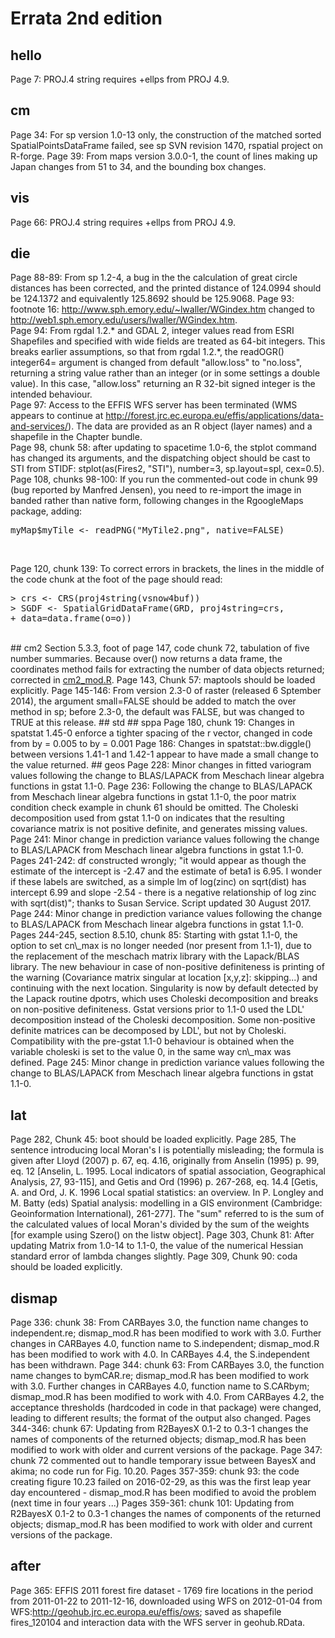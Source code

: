 # Errata 2nd edition
## hello
Page 7: PROJ.4 string requires +ellps from PROJ 4.9.
## cm
Page 34: For sp version 1.0-13 only, the construction of the matched sorted
SpatialPointsDataFrame failed, see sp SVN revision 1470, rspatial project on
R-forge.
Page 39: From maps version 3.0.0-1, the count of lines making up Japan changes from 51 to 34, and the bounding box changes.
## vis
Page 66: PROJ.4 string requires +ellps from PROJ 4.9.
## die
Page 88-89: From sp 1.2-4, a bug in the the calculation of great circle distances has been corrected, and the printed distance of 124.0994 should be 124.1372 and equivalently 125.8692 should be 125.9068.
Page 93: footnote 16: http://www.sph.emory.edu/~lwaller/WGindex.htm changed to http://web1.sph.emory.edu/users/lwaller/WGindex.htm. <br>
Page 94: From rgdal 1.2.\* and GDAL 2, integer values read from ESRI Shapefiles and specified with wide fields are treated as 64-bit integers. This breaks earlier assumptions, so that from rgdal 1.2.\*, the readOGR() integer64= argument is changed from default "allow.loss" to "no.loss", returning a string value rather than an integer (or in some settings a double value). In this case, "allow.loss" returning an R 32-bit signed integer is the intended behaviour.<br>
Page 97: Access to the EFFIS WFS server has been terminated (WMS appears to
continue at http://forest.jrc.ec.europa.eu/effis/applications/data-and-services/). The data are provided as an R object (layer names) and a shapefile in the Chapter bundle.<br>
Page 98, chunk 58: after updating to spacetime 1.0-6, the stplot command has
changed its arguments, and the dispatching object should be cast to STI from
STIDF: stplot(as(Fires2, "STI"), number=3, sp.layout=spl, cex=0.5).<br>
Page 108, chunks 98-100: If you run the commented-out code in chunk 99 (bug
reported by Manfred Jensen), you need to re-import the image in banded rather 
than native form, following changes in the RgoogleMaps package, adding:
<pre>
myMap$myTile <- readPNG("MyTile2.png", native=FALSE)
</pre><br>
Page 120, chunk 139: To correct errors in brackets, the lines in the middle of 
the code chunk at the foot of the page should read:<br>
<pre>
> crs <- CRS(proj4string(vsnow4buf))
> SGDF <- SpatialGridDataFrame(GRD, proj4string=crs,
+ data=data.frame(o=o))
</pre>
<br>
## cm2
Section 5.3.3, foot of page 147, code chunk 72, tabulation of five number summaries. Because over() now returns a data frame, the coordinates method fails for extracting the number of data objects returned; corrected in <a href=http://www.asdar-book.org/book2ed/cm2_mod.R>cm2_mod.R</a>.
Page 143, Chunk 57: maptools should be loaded explicitly.
Page 145-146: From version 2.3-0 of raster (released 6 Sptember 2014), the argument small=FALSE should be added to match the over method in sp; before 2.3-0, the default was FALSE, but was changed to TRUE at this release.
## std
## sppa
Page 180, chunk 19: Changes in spatstat 1.45-0 enforce a tighter spacing of the r vector, changed in code from by = 0.005 to by = 0.001
Page 186: Changes in spatstat::bw.diggle() between versions 1.41-1 and 1.42-1 appear to have made a small change to the value returned.
## geos
Page 228: Minor changes in fitted variogram values following the change to BLAS/LAPACK from Meschach linear algebra functions in gstat 1.1-0.
Page 236: Following the change to BLAS/LAPACK from Meschach linear algebra functions in gstat 1.1-0, the poor matrix condition check example in chunk 61 should be omitted. The Choleski decomposition used from gstat 1.1-0 on indicates that the resulting covariance matrix is not positive definite, and generates missing values.
Page 241: Minor change in prediction variance values following the change to BLAS/LAPACK from Meschach linear algebra functions in gstat 1.1-0.
Pages 241-242: df constructed wrongly; "it would appear as though the estimate of the intercept is -2.47 and the estimate of beta1 is 6.95.  I wonder if these labels are switched, as a simple lm of log(zinc) on sqrt(dist) has intercept 6.99 and slope -2.54 - there is a negative relationship of log zinc with sqrt(dist)"; thanks to Susan Service. Script updated 30 August 2017.
Page 244: Minor change in prediction variance values following the change to BLAS/LAPACK from Meschach linear algebra functions in gstat 1.1-0.
Pages 244-245, section 8.5.10, chunk 85: Starting with gstat 1.1-0, the option to set cn\_max is no longer needed (nor present from 1.1-1), due to the replacement of the meschach matrix library with the Lapack/BLAS library. The new behaviour in case of non-positive definiteness is printing of the warning (Covariance matrix singular at location [x,y,z]: skipping...) and continuing with the next location. Singularity is now by default detected by the Lapack routine dpotrs, which uses Choleski decomposition and breaks on non-positive definiteness. Gstat versions prior to 1.1-0 used the LDL' decomposition instead of the Choleski decomposition. Some non-positive definite matrices can be decomposed by LDL', but not by Choleski. Compatibility with the pre-gstat 1.1-0 behaviour is obtained when the variable choleski is set to the value 0, in the same way cn\_max was defined.
Page 245: Minor change in prediction variance values following the change to BLAS/LAPACK from Meschach linear algebra functions in gstat 1.1-0.

## lat
Page 282, Chunk 45: boot should be loaded explicitly.
Page 285, The sentence introducing local Moran's I is potentially misleading; the formula is given after Lloyd (2007) p. 67, eq. 4.16, originally from Anselin (1995) p. 99, eq. 12 [Anselin, L. 1995. Local indicators of spatial association, Geographical Analysis, 27, 93-115], and Getis and Ord (1996) p. 267-268, eq. 14.4 [Getis, A. and Ord, J. K. 1996 Local spatial statistics: an overview. In P. Longley and M. Batty (eds) Spatial analysis: modelling in a GIS environment (Cambridge: Geoinformation International), 261-277]. The "sum" referred to is the sum of the calculated values of local Moran's divided by the sum of the weights [for example using Szero() on the listw object].
Page 303, Chunk 81: After updating Matrix from 1.0-14 to 1.1-0, the value of
the numerical Hessian standard error of lambda changes slightly.
Page 309, Chunk 90: coda should be loaded explicitly.
## dismap
Page 336: chunk 38: From CARBayes 3.0, the function name changes to
independent.re; dismap_mod.R has been modified to work with 3.0. Further
changes in CARBayes 4.0, function name to S.independent; dismap_mod.R 
has been modified to work with 4.0. In CARBayes 4.4, the S.independent has been withdrawn.
Page 344: chunk 63: From CARBayes 3.0, the function name changes to
bymCAR.re; dismap_mod.R has been modified to work with 3.0. Further
changes in CARBayes 4.0, function name to S.CARbym; dismap_mod.R 
has been modified to work with 4.0. From CARBayes 4.2, the acceptance 
thresholds (hardcoded in code in that package) were changed, leading to 
different results; the format of the output also changed.
Pages 344-346: chunk 67: Updating from R2BayesX 0.1-2 to 0.3-1 changes the
names of components of the returned objects; dismap_mod.R has been modified to
work with older and current versions of the package. 
Page 347: chunk 72 commented out to handle temporary issue between BayesX and akima; no code run for Fig. 10.20.
Pages 357-359: chunk 93: the code creating figure 10.23 failed on 2016-02-29, as this was the first leap year day encountered - dismap_mod.R has been modified to avoid the problem (next time in four years ...)
Pages 359-361: chunk 101: Updating from R2BayesX 0.1-2 to 0.3-1 changes the
names of components of the returned objects; dismap_mod.R has been modified to
work with older and current versions of the package. 
## after
Page 365: EFFIS 2011 forest fire dataset - 1769 fire locations in the period
from 2011-01-22 to 2011-12-16, downloaded using WFS on 2012-01-04 from
WFS:http://geohub.jrc.ec.europa.eu/effis/ows; saved as shapefile fires_120104
and interaction data with the WFS server in geohub.RData.
<br>
